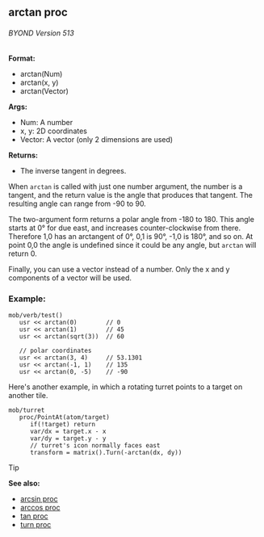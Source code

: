 ## arctan proc 
###### BYOND Version 513

**Format:**
+   arctan(Num)
+   arctan(x, y)
+   arctan(Vector)

**Args:**
+   Num: A number
+   x, y: 2D coordinates
+   Vector: A vector (only 2 dimensions are used)

**Returns:**
+   The inverse tangent in degrees.

When `arctan` is called with just one number argument, the
number is a tangent, and the return value is the angle that produces
that tangent. The resulting angle can range from -90 to 90. 

The two-argument form returns a polar angle from -180 to 180. This angle
starts at 0° for due east, and increases counter-clockwise from there.
Therefore 1,0 has an arctangent of 0°, 0,1 is 90°, -1,0 is 180°, and so on. At point 0,0 the angle is undefined since it could be any angle, but `arctan` will return 0. 

Finally, you can use a vector instead
of a number. Only the x and y components of a vector will be used.
### Example:

``` dm
mob/verb/test()
   usr << arctan(0)        // 0
   usr << arctan(1)        // 45
   usr << arctan(sqrt(3))  // 60

   // polar coordinates
   usr << arctan(3, 4)     // 53.1301
   usr << arctan(-1, 1)    // 135
   usr << arctan(0, -5)    // -90
```
Here\'s another example, in which a
rotating turret points to a target on another tile. 
``` dm
mob/turret
   proc/PointAt(atom/target)
      if(!target) return
      var/dx = target.x - x
      var/dy = target.y - y
      // turret's icon normally faces east
      transform = matrix().Turn(-arctan(dx, dy))
```

> [!TIP] 
> **See also:**
> +   [arcsin proc](/ref/proc/arcsin.md) 
> +   [arccos proc](/ref/proc/arccos.md) 
> +   [tan proc](/ref/proc/tan.md) 
> +   [turn proc](/ref/proc/turn.md) 
